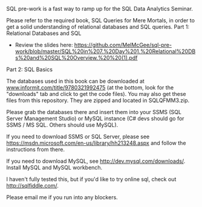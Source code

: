 SQL pre-work is a fast way to ramp up for the SQL Data Analytics Seminar.

Please refer to the required book, SQL Queries for Mere Mortals,  in order to get a solid understanding of relational databases and SQL queries.
Part 1: Relational Databases and SQL
- Review the slides here: https://github.com/MelMcGee/sql-pre-work/blob/master/SQL%20in%207.%20Day%201.%20Relational%20DBs%20and%20SQL%20Overview.%20%20(1).pdf

Part 2: SQL Basics

The databases used in this book can be downloaded at www.informit.com/title/9780321992475 (at the bottom, look for the "downloads" tab and click to get the code files). You may also get these files from this repository. They are zipped and located in SQLQFMM3.zip.

Please grab the databases there and insert them into your SSMS (SQL Server Management Studio) or MySQL instance (C# devs should go for SSMS / MS SQL. Others should use MySQL).

If you need to download SSMS or SQL Server, please see https://msdn.microsoft.com/en-us/library/hh213248.aspx and follow the instructions from there.

If you need to download MySQL, see http://dev.mysql.com/downloads/. Install MySQL and MySQL workbench.

I haven't fully tested this, but if you'd like to try online sql, check out http://sqlfiddle.com/.

Please email me if you run into any blockers.
